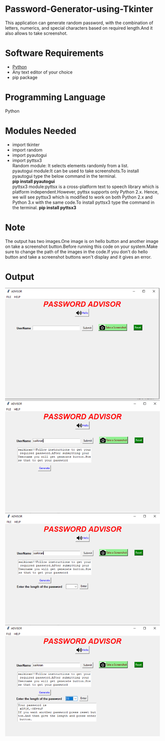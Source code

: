 # Password-Generator-using-Tkinter
This application can generate random password, with the combination of letters, numerics, and special characters based on required length.And it also allows to take screenshot.
# Software Requirements
* [Python](https://www.python.org/downloads/)
* Any text editor of your choice
* pip package
# Programming Language
Python
# Modules Needed
* import tkinter
* import random
* import pyautogui
* import pyttsx3<br>
Random module: It selects elements randomly from a list.<br>
pyautogui module:It can be used to take screenshots.To install pyautogui type the below command in the terminal.<br>
**pip install pyautogui**<br>
pyttsx3 module:pyttsx is a cross-platform text to speech library which is platform independent.However, pyttsx supports only Python 2.x. Hence, we will see pyttsx3 which is modified to work on both Python 2.x and Python 3.x with the same code.To install pyttsx3 type the command in the terminal. **pip install pyttsx3**<br>
# Note
The output has two images.One image is on hello button and another image on take a screenshot button.Before running this code on your system.Make sure to change the path of the images in the code.If you don't do hello button and take a screenshot buttons won't display and it gives an error.
# Output
![](Output%20Images/1.PNG)
![](Output%20Images/2.PNG)
![](Output%20Images/3.PNG)
![](Output%20Images/4.PNG)





